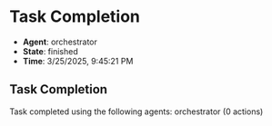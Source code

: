 # Task Completion

- **Agent**: orchestrator
- **State**: finished
- **Time**: 3/25/2025, 9:45:21 PM

## Task Completion

Task completed using the following agents: orchestrator (0 actions)

